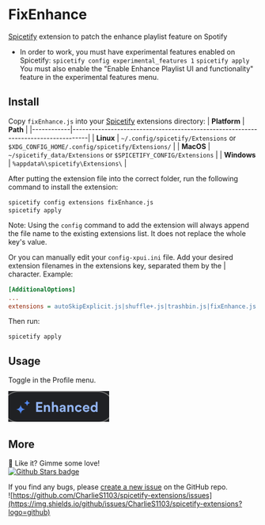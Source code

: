 # FixEnhance
[Spicetify](https://github.com/khanhas/spicetify-cli) extension to patch the enhance playlist feature on Spotify
* In order to work, you must have experimental features enabled on Spicetify:
``spicetify config experimental_features 1``
``spicetify apply``
You must also enable the "Enable Enhance Playlist UI and functionality" feature in the experimental features menu.
## Install
Copy `fixEnhance.js` into your [Spicetify](https://github.com/khanhas/spicetify-cli) extensions directory:
| **Platform** | **Path**                                                                            |
|------------|-----------------------------------------------------------------------------------|
| **Linux**      | `~/.config/spicetify/Extensions` or `$XDG_CONFIG_HOME/.config/spicetify/Extensions/` |
| **MacOS**      | `~/spicetify_data/Extensions` or `$SPICETIFY_CONFIG/Extensions`                      |
| **Windows**    | `%appdata%\spicetify\Extensions\`                                              |

After putting the extension file into the correct folder, run the following command to install the extension:
```
spicetify config extensions fixEnhance.js
spicetify apply
```
Note: Using the `config` command to add the extension will always append the file name to the existing extensions list. It does not replace the whole key's value.

Or you can manually edit your `config-xpui.ini` file. Add your desired extension filenames in the extensions key, separated them by the | character.
Example:

```ini
[AdditionalOptions]
...
extensions = autoSkipExplicit.js|shuffle+.js|trashbin.js|fixEnhance.js
```

Then run:

```
spicetify apply
```

## Usage
Toggle in the Profile menu.

![Screenshot](https://raw.githubusercontent.com/CharlieS1103/spicetify-extensions/main/fixEnhance/fixEnhance.png)

## More
🌟 Like it? Gimme some love!    
[![Github Stars badge](https://img.shields.io/github/stars/CharlieS1103/spicetify-extensions?logo=github&style=social)](https://github.com/CharlieS1103/spicetify-extensions/)

If you find any bugs, please [create a new issue](https://github.com/CharlieS1103/spicetify-extensions/issues/new/choose) on the GitHub repo.    
![https://github.com/CharlieS1103/spicetify-extensions/issues](https://img.shields.io/github/issues/CharlieS1103/spicetify-extensions?logo=github)
